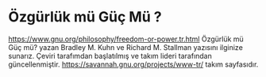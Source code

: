 # Özgürlük mü Güç Mü ?

https://www.gnu.org/philosophy/freedom-or-power.tr.html Özgürlük mü Güç mü? yazan Bradley M. Kuhn ve Richard M. Stallman yazısını ilginize sunarız. Çeviri tarafımdan başlatılmış ve takım lideri tarafından güncellenmiştir. https://savannah.gnu.org/projects/www-tr/ takım sayfasıdır.
